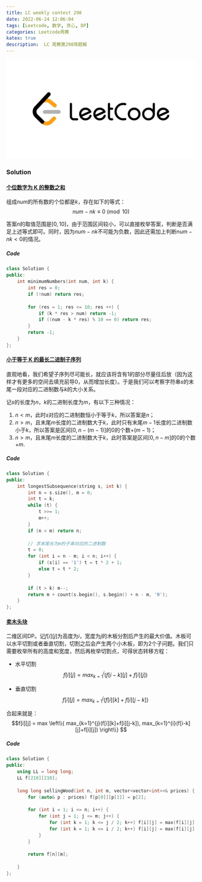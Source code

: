 ```yaml
---
title: LC weekly contest 298
date: 2022-06-24 12:06:04
tags: [Leetcode, 数学, 贪心, DP]
categories: Leetcode周赛
katex: true
description:  LC 周赛第298场题解
---
```


![LC](/images/Leetcode.jpg)

<!--more-->


###  **Solution**

#### [个位数字为 K 的整数之和](https://leetcode.cn/problems/sum-of-numbers-with-units-digit-k)

组成$num$的所有数的个位都是$k$，存在如下的等式：
$$num-nk \equiv 0 \pmod {10}$$

答案$n$的取值范围是$[0, 10]$，由于范围区间较小，可以直接枚举答案，判断是否满足上述等式即可。同时，因为$num - nk$不可能为负数，因此还需加上判断$num-nk<0$的情况。

##### **Code**

```cpp
class Solution {
public:
    int minimumNumbers(int num, int k) {
        int res = 0;
        if (!num) return res;

        for (res = 1; res <= 10; res ++) {
            if (k * res > num) return -1;
            if ((num - k * res) % 10 == 0) return res;
        }
        return -1;
    }
};
```

#### [小于等于 K 的最长二进制子序列](https://leetcode.cn/problems/longest-binary-subsequence-less-than-or-equal-to-k/)

直观地看，我们希望子序列尽可能长，就应该将含有1的部分尽量往后放（因为这样才有更多的空间去填充前导0，从而增加长度）。于是我们可以考察字符串$s$的末尾一段对应的二进制数与$k$的大小关系。

记$s$的长度为$n$，$k$的二进制长度为$m$，有以下三种情况：

1. $n < m$，此时$s$对应的二进制数恒小于等于$k$，所以答案是$n$；
2. $n > m$，且末尾$m$长度的二进制数大于$k$，此时只有末尾$m-1$长度的二进制数小于$k$，所以答案是区间$[0,n - (m - 1)]$的0的个数$+(m-1)$；
3. $n > m$，且末尾$m$长度的二进制数大于$k$，此时答案是区间$[0,n - m]$的0的个数$+m$.


##### **Code**
```cpp
class Solution {
public:
    int longestSubsequence(string s, int k) {
        int n = s.size(), m = 0;
        int t = k;
        while (t) {
            t >>= 1;
            m++;
        }
        if (n < m) return n;
        
        // 求末尾长为m的子串对应的二进制数
        t = 0;
        for (int i = n - m; i < n; i++) {
            if (s[i] == '1') t = t * 2 + 1;
            else t = t * 2;
        }
    
        if (t > k) m--;
        return m + count(s.begin(), s.begin() + n - m, '0');
    }
};
```

#### [卖木头块](https://leetcode.cn/problems/selling-pieces-of-wood/)

二维区间DP。记$f[i][j]$为高度为$i$，宽度为$j$的木板分割后产生的最大价值。木板可以水平切割或者垂直切割，切割之后会产生两个小木板，即为2个子问题。我们只需要枚举所有的高度和宽度，然后再枚举切割点，可得状态转移方程：

- 水平切割
$$f[i][j] =max_{k=1}^{i}(f[i-k][j]+f[i][j])$$

- 垂直切割
$$f[i][j] =max_{k=1}^{j}(f[i][k]+f[i][j-k])$$

合起来就是：
$$f[i][j] = max \left\\{ max_{k=1}^{j}(f[i][k]+f[i][j-k]), max_{k=1}^{i}(f[i-k][j]+f[i][j]) \right\\} $$



##### **Code**

```cpp
class Solution {
public:
    using LL = long long;
    LL f[210][210];

    long long sellingWood(int n, int m, vector<vector<int>>& prices) {
        for (auto& p : prices) f[p[0]][p[1]] = p[2];

        for (int i = 1; i <= n; i++) {
            for (int j = 1; j <= m; j++) {
                for (int k = 1; k <= j / 2; k++) f[i][j] = max(f[i][j], f[i][j - k] + f[i][k]);
                for (int k = 1; k <= i / 2; k++) f[i][j] = max(f[i][j], f[i - k][j] + f[k][j]);
            }
        }

        return f[n][m];

    }
};
```
